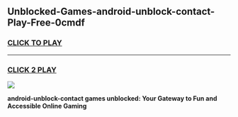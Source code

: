 
## Unblocked-Games-android-unblock-contact-Play-Free-0cmdf
<h3>
<a href="https://premium76.site?title=android-unblock-contact&ref=18A1">CLICK TO PLAY</a></h3>
<hr>

<h3>
<a href="https://premium76.site?title=android-unblock-contact&ref=18A1">CLICK 2 PLAY</a>
  
</h3>

<a href="https://premium76.site?title=android-unblock-contact&ref=18A1"><img src="https://clearcache.store/games.png"></a>


**android-unblock-contact games unblocked: Your Gateway to Fun and Accessible Online Gaming**
